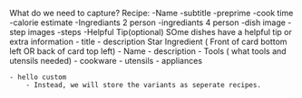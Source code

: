 What do we need to capture?
Recipe:
    -Name
    -subtitle
    -preprime
    -cook time
    -calorie estimate
    -Ingrediants 2 person
    -ingrediants 4 person
    -dish image
    -step images
    -steps
    -Helpful Tip(optional) SOme dishes have a helpful tip or extra information
        - title
        - description
    Star Ingredient ( Front of card bottom left OR back of card top left)
        - Name
        - description
    - Tools ( what tools and utensils needed)
        - cookware
        - utensils
        - appliances

    - hello custom
        - Instead, we will store the variants as seperate recipes.

    
